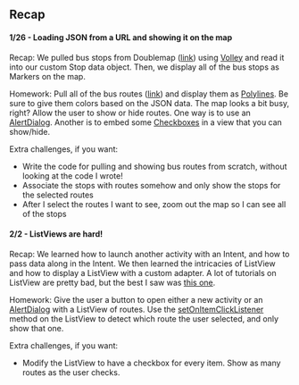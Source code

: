 ## Recap
#### 1/26 - Loading JSON from a URL and showing it on the map
Recap: We pulled bus stops from Doublemap ([link](https://northwestern.doublemap.com/map/v2/stops))
using [Volley](https://developer.android.com/training/volley/index.html) and read it into our custom Stop data object.
Then, we display all of the bus stops as Markers on the map.

Homework: Pull all of the bus routes ([link](https://northwestern.doublemap.com/map/v2/routes))
and display them as [Polylines](https://developers.google.com/android/reference/com/google/android/gms/maps/model/Polyline).
Be sure to give them colors based on the JSON data. The map looks a bit busy, right?
Allow the user to show or hide routes. One way is to use an [AlertDialog](http://www.learn-android-easily.com/2013/01/adding-check-boxes-in-dialog.html).
Another is to embed some [Checkboxes](https://developer.android.com/guide/topics/ui/controls/checkbox.html) in a view that you can show/hide.

Extra challenges, if you want:
* Write the code for pulling and showing bus routes from scratch, without looking at the code I wrote!
* Associate the stops with routes somehow and only show the stops for the selected routes
* After I select the routes I want to see, zoom out the map so I can see all of the stops

#### 2/2 - ListViews are hard!
Recap: We learned how to launch another activity with an Intent, and how to pass data along in the Intent. We then learned the intricacies of ListView and how to display a ListView with a custom adapter. A lot of tutorials on ListView are pretty bad, but the best I saw was [this one](https://github.com/codepath/android_guides/wiki/Using-an-ArrayAdapter-with-ListView).

Homework: Give the user a button to open either a new activity or an [AlertDialog](https://developer.android.com/guide/topics/ui/dialogs.html) with a ListView of routes. Use the [setOnItemClickListener](http://stackoverflow.com/questions/21295328/android-listview-with-onclick-items) method on the ListView to detect which route the user selected, and only show that one.

Extra challenges, if you want:
* Modify the ListView to have a checkbox for every item. Show as many routes as the user checks.
